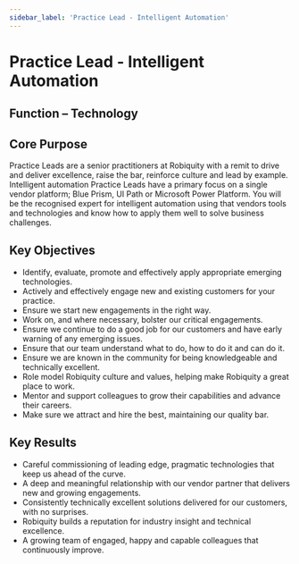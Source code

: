 ```yaml
---
sidebar_label: 'Practice Lead - Intelligent Automation'
---
```


# Practice Lead - Intelligent Automation
## Function – Technology
## Core Purpose
Practice Leads are a senior practitioners at Robiquity with a remit to drive and deliver excellence, raise the bar, reinforce culture and lead by example.  Intelligent automation Practice Leads have a primary focus on a single vendor platform; Blue Prism, UI Path or Microsoft Power Platform. You will be the recognised expert for intelligent automation using that vendors tools and technologies and know how to apply them well to solve business challenges.  
## Key Objectives
* Identify, evaluate, promote and effectively apply appropriate emerging technologies.
* Actively and effectively engage new and existing customers for your practice.
* Ensure we start new engagements in the right way.
* Work on, and where necessary, bolster our critical engagements.
* Ensure we continue to do a good job for our customers and have early warning of any emerging issues.
* Ensure that our team understand what to do, how to do it and can do it.
* Ensure we are known in the community for being knowledgeable and technically excellent.
* Role model Robiquity culture and values, helping make Robiquity a great place to work.
* Mentor and support colleagues to grow their capabilities and advance their careers.
* Make sure we attract and hire the best, maintaining our quality bar.
## Key Results
* Careful commissioning of leading edge, pragmatic technologies that keep us ahead of the curve.
* A deep and meaningful relationship with our vendor partner that delivers new and growing engagements.
* Consistently technically excellent solutions delivered for our customers, with no surprises.
* Robiquity builds a reputation for industry insight and technical excellence.
* A growing team of engaged, happy and capable colleagues that continuously improve.
